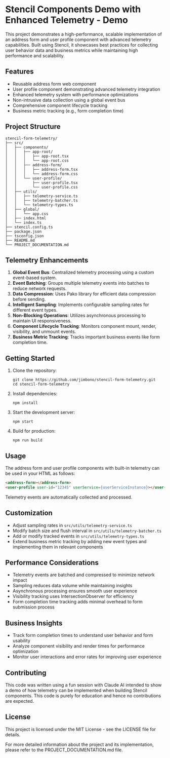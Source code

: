 # Stencil Components Demo with Enhanced Telemetry - Demo

This project demonstrates a high-performance, scalable implementation of an address form and user profile component with advanced telemetry capabilities. Built using Stencil, it showcases best practices for collecting user behavior data and business metrics while maintaining high performance and scalability.

## Features

- Reusable address form web component
- User profile component demonstrating advanced telemetry integration
- Enhanced telemetry system with performance optimizations
- Non-intrusive data collection using a global event bus
- Comprehensive component lifecycle tracking
- Business metric tracking (e.g., form completion time)

## Project Structure

```
stencil-form-telemetry/
├── src/
│   ├── components/
│   │   ├── app-root/
│   │   │   ├── app-root.tsx
│   │   │   └── app-root.css
│   │   ├── address-form/
│   │   │   ├── address-form.tsx
│   │   │   └── address-form.css
│   │   └── user-profile/
│   │       ├── user-profile.tsx
│   │       └── user-profile.css
│   ├── utils/
│   │   ├── telemetry-service.ts
│   │   ├── telemetry-batcher.ts
│   │   └── telemetry-types.ts
│   ├── global/
│   │   └── app.css
│   ├── index.html
│   └── index.ts
├── stencil.config.ts
├── package.json
├── tsconfig.json
├── README.md
└── PROJECT_DOCUMENTATION.md
```

## Telemetry Enhancements

1. **Global Event Bus**: Centralized telemetry processing using a custom event-based system.
2. **Event Batching**: Groups multiple telemetry events into batches to reduce network requests.
3. **Data Compression**: Uses Pako library for efficient data compression before sending.
4. **Intelligent Sampling**: Implements configurable sampling rates for different event types.
5. **Non-Blocking Operations**: Utilizes asynchronous processing to maintain UI responsiveness.
6. **Component Lifecycle Tracking**: Monitors component mount, render, visibility, and unmount events.
7. **Business Metric Tracking**: Tracks important business events like form completion time.

## Getting Started

1. Clone the repository:
   ```
   git clone https://github.com/jimbono/stencil-form-telemetry.git
   cd stencil-form-telemetry
   ```

2. Install dependencies:
   ```
   npm install
   ```

3. Start the development server:
   ```
   npm start
   ```

4. Build for production:
   ```
   npm run build
   ```

## Usage

The address form and user profile components with built-in telemetry can be used in your HTML as follows:

```html
<address-form></address-form>
<user-profile user-id="12345" userService={userServiceInstance}></user-profile>
```

Telemetry events are automatically collected and processed.

## Customization

- Adjust sampling rates in `src/utils/telemetry-service.ts`
- Modify batch size and flush interval in `src/utils/telemetry-batcher.ts`
- Add or modify tracked events in `src/utils/telemetry-types.ts`
- Extend business metric tracking by adding new event types and implementing them in relevant components

## Performance Considerations

- Telemetry events are batched and compressed to minimize network impact
- Sampling reduces data volume while maintaining insights
- Asynchronous processing ensures smooth user experience
- Visibility tracking uses IntersectionObserver for efficiency
- Form completion time tracking adds minimal overhead to form submission process

## Business Insights

- Track form completion times to understand user behavior and form usability
- Analyze component visibility and render times for performance optimization
- Monitor user interactions and error rates for improving user experience

## Contributing

This code was written using a fun session with Claude AI intended to show a demo of how telemetry can be implemented when building Stencil components. This code is purely for education and hence no contributions are expected.

## License

This project is licensed under the MIT License - see the LICENSE file for details.

For more detailed information about the project and its implementation, please refer to the PROJECT_DOCUMENTATION.md file.